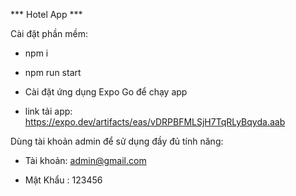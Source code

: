 *** Hotel App ***

Cài đặt phần mềm:

 - npm i

 - npm run start

 - Cài đặt ứng dụng Expo Go để chạy app

 - link tải app: https://expo.dev/artifacts/eas/vDRPBFMLSjH7TqRLyBqyda.aab

Dùng tài khoản admin để sử dụng đầy đủ tính năng:

 - Tài khoản: admin@gmail.com

 - Mật Khẩu : 123456
